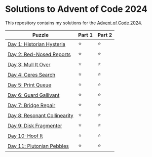# Solutions to Advent of Code 2024

This repository contains my solutions for the [Advent of Code 2024](https://adventofcode.com/2024).

|Puzzle|Part 1|Part 2|
|---|---|---|
|[Day 1: Historian Hysteria](https://adventofcode.com/2024/day/1)|&#11088;|&#11088;|
|[Day 2: Red-Nosed Reports](https://adventofcode.com/2024/day/2)|&#11088;|&#11088;|
|[Day 3: Mull It Over](https://adventofcode.com/2024/day/3)|&#11088;|&#11088;|
|[Day 4: Ceres Search](https://adventofcode.com/2024/day/4)|&#11088;|&#11088;|
|[Day 5: Print Queue](https://adventofcode.com/2024/day/5)|&#11088;|&#11088;|
|[Day 6: Guard Gallivant](https://adventofcode.com/2024/day/6)|&#11088;|&#11088;|
|[Day 7: Bridge Repair](https://adventofcode.com/2024/day/7)|&#11088;|&#11088;|
|[Day 8: Resonant Collinearity](https://adventofcode.com/2024/day/8)|&#11088;|&#11088;|
|[Day 9: Disk Fragmenter](https://adventofcode.com/2024/day/9)|&#11088;|&#11088;|
|[Day 10: Hoof It](https://adventofcode.com/2024/day/10)|&#11088;|&#11088;|
|[Day 11: Plutonian Pebbles](https://adventofcode.com/2024/day/11)|&#11088;|&#11088;|
